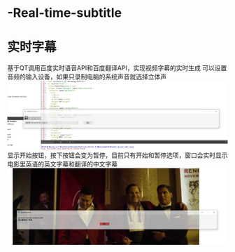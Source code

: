 # -Real-time-subtitle
# 实时字幕
基于QT调用百度实时语音API和百度翻译API，实现视频字幕的实时生成
可以设置音频的输入设备，如果只录制电脑的系统声音就选择立体声
![Image of Yaktocat](https://github.com/kjctar/Real-time-subtitle/blob/master/1.png)
显示开始按钮，按下按钮会变为暂停，目前只有开始和暂停选项，窗口会实时显示电影里英语的英文字幕和翻译的中文字幕
![Image of Yaktocat](https://github.com/kjctar/Real-time-subtitle/blob/master/2.png)
